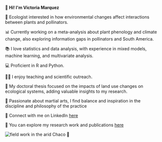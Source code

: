 **👋 Hi! I'm Victoria Marquez**

🌱 Ecologist interested in how environmental changes affect interactions between plants and pollinators.

📊 Currently working on a meta-analysis about plant phenology and climate change, also exploring information gaps in pollinators and South America.

📚 I love statistics and data analysis, with experience in mixed models, machine learning, and multivariate analysis.

💻 Proficient in R and Python.

👩‍🏫 I enjoy teaching and scientific outreach.

📄 My doctoral thesis focused on the impacts of land use changes on ecological systems, adding valuable insights to my research.

🥋 Passionate about martial arts, I find balance and inspiration in the discipline and philosophy of the practice

🔗 Connect with me on LinkedIn [here](https://www.linkedin.com/in/vicmarquez/)

🔬 You can explore my research work and publications [here](https://www.researchgate.net/profile/Victoria-Marquez?ev=hdr_xprf)

![field work in the arid Chaco 💚](./field.jpg)


